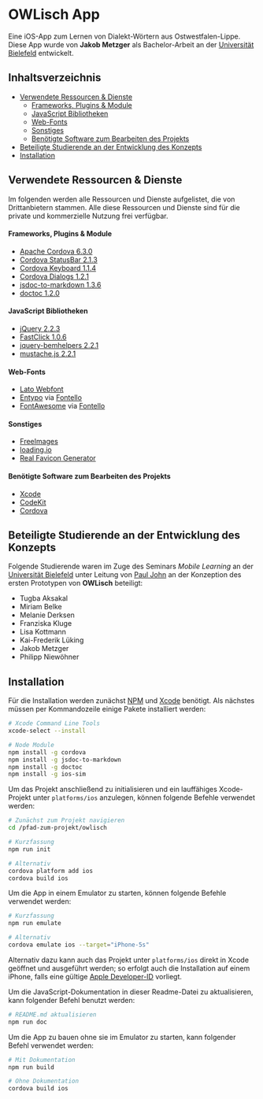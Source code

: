 # OWLisch App
Eine iOS-App zum Lernen von Dialekt-Wörtern aus Ostwestfalen-Lippe.
Diese App wurde von **Jakob Metzger** als Bachelor-Arbeit an der [Universität Bielefeld](http://www.uni-bielefeld.de) entwickelt.

## Inhaltsverzeichnis
<!-- START doctoc generated TOC please keep comment here to allow auto update -->
<!-- DON'T EDIT THIS SECTION, INSTEAD RE-RUN doctoc TO UPDATE -->


- [Verwendete Ressourcen & Dienste](#verwendete-ressourcen-&-dienste)
    - [Frameworks, Plugins & Module](#frameworks-plugins-&-module)
    - [JavaScript Bibliotheken](#javascript-bibliotheken)
    - [Web-Fonts](#web-fonts)
    - [Sonstiges](#sonstiges)
    - [Benötigte Software zum Bearbeiten des Projekts](#ben%C3%B6tigte-software-zum-bearbeiten-des-projekts)
- [Beteiligte Studierende an der Entwicklung des Konzepts](#beteiligte-studierende-an-der-entwicklung-des-konzepts)
- [Installation](#installation)

<!-- END doctoc generated TOC please keep comment here to allow auto update -->

## Verwendete Ressourcen & Dienste
Im folgenden werden alle Ressourcen und Dienste aufgelistet, die von Drittanbietern stammen.
Alle diese Ressourcen und Dienste sind für die private und kommerzielle Nutzung frei verfügbar.

#### Frameworks, Plugins & Module
* [Apache Cordova 6.3.0](https://cordova.apache.org)
* [Cordova StatusBar 2.1.3](https://github.com/apache/cordova-plugin-statusbar)
* [Cordova Keyboard 1.1.4](https://github.com/cjpearson/cordova-plugin-keyboard)
* [Cordova Dialogs 1.2.1](https://github.com/apache/cordova-plugin-dialogs)
* [jsdoc-to-markdown 1.3.6](https://github.com/jsdoc2md/jsdoc-to-markdown)
* [doctoc 1.2.0](https://github.com/thlorenz/doctoc)

#### JavaScript Bibliotheken
* [jQuery 2.2.3](https://github.com/jquery/jquery)
* [FastClick 1.0.6](https://github.com/ftlabs/fastclick)
* [jquery-bemhelpers 2.2.1](https://github.com/ingdir/jquery-bemhelpers)
* [mustache.js 2.2.1](https://github.com/janl/mustache.js)

#### Web-Fonts
* [Lato Webfont](https://www.google.com/fonts/specimen/Lato)
* [Entypo](http://www.entypo.com) via [Fontello](http://fontello.com)
* [FontAwesome](http://fontawesome.io) via [Fontello](http://fontello.com)

#### Sonstiges
* [FreeImages](http://www.freeimages.com)
* [loading.io](http://loading.io)
* [Real Favicon Generator](http://realfavicongenerator.net)

#### Benötigte Software zum Bearbeiten des Projekts
* [Xcode](https://itunes.apple.com/de/app/xcode/id497799835?mt=12)
* [CodeKit](https://incident57.com/codekit/)
* [Cordova](https://cordova.apache.org)

## Beteiligte Studierende an der Entwicklung des Konzepts
Folgende Studierende waren im Zuge des Seminars _Mobile Learning_ an der [Universität Bielefeld](http://www.uni-bielefeld.de) unter Leitung von [Paul John](https://ekvv.uni-bielefeld.de/pers_publ/publ/PersonDetail.jsp?personId=3772740) an der Konzeption des ersten Prototypen von **OWLisch** beteiligt:

* Tugba Aksakal
* Miriam Belke
* Melanie Derksen
* Franziska Kluge
* Lisa Kottmann
* Kai-Frederik Lüking
* Jakob Metzger
* Philipp Niewöhner

## Installation
Für die Installation werden zunächst [NPM](https://nodejs.org/en/) und [Xcode](https://itunes.apple.com/de/app/xcode/id497799835?mt=12) benötigt.
Als nächstes müssen per Kommandozeile einige Pakete installiert werden:

```sh
# Xcode Command Line Tools
xcode-select --install

# Node Module
npm install -g cordova
npm install -g jsdoc-to-markdown
npm install -g doctoc
npm install -g ios-sim
```
Um das Projekt anschließend zu initialisieren und ein lauffähiges Xcode-Projekt unter `platforms/ios` anzulegen, können folgende Befehle verwendet werden:

```sh
# Zunächst zum Projekt navigieren
cd /pfad-zum-projekt/owlisch

# Kurzfassung
npm run init

# Alternativ
cordova platform add ios
cordova build ios
```

Um die App in einem Emulator zu starten, können folgende Befehle verwendet werden:

```sh
# Kurzfassung
npm run emulate

# Alternativ
cordova emulate ios --target="iPhone-5s"
```

Alternativ dazu kann auch das Projekt unter `platforms/ios` direkt in Xcode geöffnet und ausgeführt werden; so erfolgt auch die Installation auf einem iPhone, falls eine gültige [Apple Developer-ID](https://developer.apple.com/developer-id/) vorliegt.

Um die JavaScript-Dokumentation in dieser Readme-Datei zu aktualisieren, kann folgender Befehl benutzt werden:

```sh
# README.md aktualisieren
npm run doc
```

Um die App zu bauen ohne sie im Emulator zu starten, kann folgender Befehl verwendet werden:

```sh
# Mit Dokumentation
npm run build

# Ohne Dokumentation
cordova build ios
```

